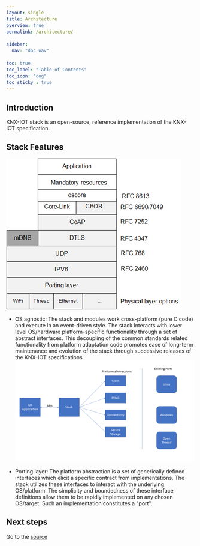 ```yaml
---
layout: single
title: Architecture
overview: true
permalink: /architecture/

sidebar:
  nav: "doc_nav"

toc: true
toc_label: "Table of Contents"
toc_icon: "cog"
toc_sticky : true
---
```

## Introduction

KNX-IOT stack is an open-source, reference implementation of the KNX-IOT specification.



## Stack Features

![Stack features](/assets/images/knxstack-v1.png)

* OS agnostic: The stack and modules work cross-platform (pure C code) and execute in an event-driven style.
  The stack interacts with lower level OS/hardware platform-specific functionality through a set of abstract interfaces. This decoupling of the common  standards related functionality from platform adaptation code promotes ease of long-term maintenance and evolution of the stack through successive releases of the KNX-IOT specifications.
  ![porting layer](/assets/images/porting.png)

* Porting layer: The platform abstraction is a set of generically defined interfaces which elicit a specific contract from implementations.
  The stack utilizes these interfaces to interact with the underlying OS/platform. 
  The simplicity and boundedness of these interface definitions allow them to be rapidly implemented on any chosen OS/target. 
  Such an implementation constitutes a "port".

## Next steps


Go to the [source](https://github.com/KNX-IOT/KNX-IOT-STACK)
